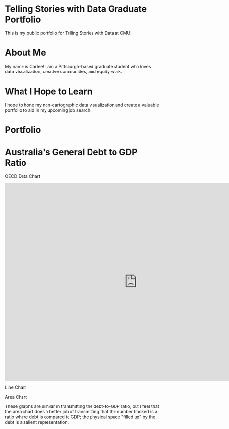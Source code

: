 # Telling Stories with Data Graduate Portfolio
This is my public portfolio for Telling Stories with Data at CMU!

# About Me
My name is Carlee! I am a Pittsburgh-based graduate student who loves data visualization, creative communities, and equity work. 

# What I Hope to Learn
I hope to hone my non-cartographic data visualization and create a valuable portfolio to aid in my upcoming job search.

# Portfolio

# Australia's General Debt to GDP Ratio
OECD Data Chart
<iframe src="https://data.oecd.org/chart/6sE1" width="860" height="645" style="border: 0" mozallowfullscreen="true" webkitallowfullscreen="true" allowfullscreen="true"><a href="https://data.oecd.org/chart/6sE1" target="_blank">OECD Chart: General government debt, Total, % of GDP, Annual, 2018</a></iframe>

Line Chart
<div class="flourish-embed flourish-chart" data-src="visualisation/7254836"><script src="https://public.flourish.studio/resources/embed.js"></script></div>

Area Chart
<div class="flourish-embed flourish-chart" data-src="visualisation/7255074"><script src="https://public.flourish.studio/resources/embed.js"></script></div>

These graphs are similar in transmitting the debt-to-GDP ratio, but I feel that the area chart does a better job of transmitting that the number tracked is a ratio where debt is compared to GDP; the physical space "filled up" by the debt is a salient representation.

